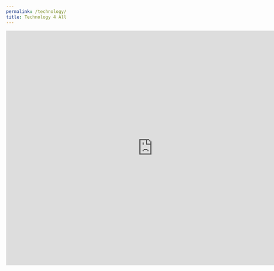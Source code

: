 ```yaml
---
permalink: /technology/
title: Technology 4 All
---
```

<div class="responsive-wrap" markdown="0">
<iframe allow="camera *;microphone *;fullscreen;display-capture;popups" src="https://meet.jit.si/twishasampleroom" width="800" height="640" frameborder="0" marginheight="0" marginwidth="0">Loading…</iframe>
</div>

